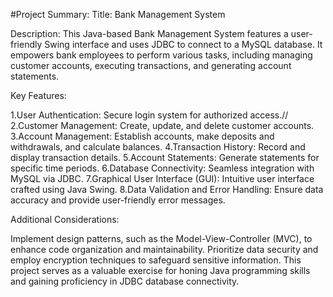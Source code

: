 #Project Summary:
Title: Bank Management System

Description: This Java-based Bank Management System features a user-friendly Swing interface and uses JDBC to connect to a MySQL database. It empowers bank employees to perform various tasks, including managing customer accounts, executing transactions, and generating account statements.

Key Features:

1.User Authentication: Secure login system for authorized access.//
2.Customer Management: Create, update, and delete customer accounts.
3.Account Management: Establish accounts, make deposits and withdrawals, and calculate balances.
4.Transaction History: Record and display transaction details.
5.Account Statements: Generate statements for specific time periods.
6.Database Connectivity: Seamless integration with MySQL via JDBC.
7.Graphical User Interface (GUI): Intuitive user interface crafted using Java Swing.
8.Data Validation and Error Handling: Ensure data accuracy and provide user-friendly error messages.


Additional Considerations:

Implement design patterns, such as the Model-View-Controller (MVC), to enhance code organization and maintainability.
Prioritize data security and employ encryption techniques to safeguard sensitive information.
This project serves as a valuable exercise for honing Java programming skills and gaining proficiency in JDBC database connectivity.

